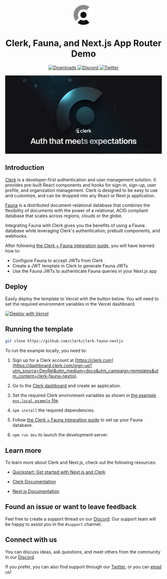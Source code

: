 <p align="center">
  <a href="https://clerk.com?utm_source=github&utm_medium=clerk_docs" target="_blank" rel="noopener noreferrer">
    <picture>
      <source media="(prefers-color-scheme: dark)" srcset="./public/light-logo.png">
      <img alt="Clerk Logo for light background" src="./public/dark-logo.png" height="64">
    </picture>
  </a>
  <br />
</p>
<div align="center">
  <h1>
    Clerk, Fauna, and Next.js App Router Demo
  </h1>  
  <a href="https://www.npmjs.com/package/@clerk/clerk-js">
    <img alt="Downloads" src="https://img.shields.io/npm/dm/@clerk/clerk-js" />
  </a>
  <a href="https://discord.com/invite/b5rXHjAg7A">
    <img alt="Discord" src="https://img.shields.io/discord/856971667393609759?color=7389D8&label&logo=discord&logoColor=ffffff" />
  </a>
  <a href="https://twitter.com/clerkdev">
    <img alt="Twitter" src="https://img.shields.io/twitter/url.svg?label=%40clerkdev&style=social&url=https%3A%2F%2Ftwitter.com%2Fclerkdev" />
  </a> 
  <br />
  <br />
  <img alt="Clerk Hero Image" src="./public/hero.png">
</div>

## Introduction

[Clerk](https://clerk.com/) is a developer-first authentication and user management solution. It provides pre-built React components and hooks for sign-in, sign-up, user profile, and organization management. Clerk is designed to be easy to use and customize, and can be dropped into any React or Next.js application.

[Fauna](https://fauna.com/) is a distributed document-relational database that combines the flexibility of documents with the power of a relational, ACID compliant database that scales across regions, clouds or the globe.

Integrating Fauna with Clerk gives you the benefits of using a Fauna database while leveraging Clerk's authentication, prebuilt components, and webhooks.

After following [the Clerk + Fauna integration guide](https://clerk.com/docs/integrations/databases/fauna), you will have learned how to:
  - Configure Fauna to accept JWTs from Clerk
  - Create a JWT template in Clerk to generate Fauna JWTs
  - Use the Fauna JWTs to authenticate Fauna queries in your Next.js app

## Deploy

Easily deploy the template to Vercel with the button below. You will need to set the required environment variables in the Vercel dashboard.

[![Deploy with Vercel](https://vercel.com/button)](https://vercel.com/new/clone?repository-url=https%3A%2F%2Fgithub.com%2Fclerk%2Fclerk-fauna-nextjs&env=NEXT_PUBLIC_CLERK_PUBLISHABLE_KEY,CLERK_SECRET_KEY,NEXT_PUBLIC_CLERK_FRONTEND_API_URL,NEXT_PUBLIC_CLERK_JWKS_URL&envDescription=Clerk%20API%20keys&envLink=https%3A%2F%2Fclerk.com%2Fdocs%2Fdatabases%2Fintegrations%2Ffauna&redirect-url=https%3A%2F%2Fclerk.com%2Fdocs%2Fdatabases%2Fintegrations%2Ffauna)

## Running the template

```bash
git clone https://github.com/clerk/clerk-fauna-nextjs
```

To run the example locally, you need to:

1. Sign up for a Clerk account at [https://clerk.com](https://dashboard.clerk.com/sign-up?utm_source=DevRel&utm_medium=docs&utm_campaign=templates&utm_content=clerk-fauna-nextjs).

2. Go to the [Clerk dashboard](https://dashboard.clerk.com?utm_source=DevRel&utm_medium=docs&utm_campaign=templates&utm_content=clerk-fauna-nextjs) and create an application.

3. Set the required Clerk environment variables as shown in [the example `env.local.example` file](./.env.local.example).

4. `npm install` the required dependencies.

5. Follow [the Clerk + Fauna integration guide](https://clerk.com/docs/integrations/databases/fauna) to set up your Fauna database.

6. `npm run dev` to launch the development server.

## Learn more

To learn more about Clerk and Next.js, check out the following resources:

- [Quickstart: Get started with Next.js and Clerk](https://clerk.com/docs/quickstarts/nextjs?utm_source=DevRel&utm_medium=docs&utm_campaign=templates&utm_content=clerk-fauna-nextjs)

- [Clerk Documentation](https://clerk.com/docs?utm_source=DevRel&utm_medium=docs&utm_campaign=templates&utm_content=clerk-fauna-nextjs)
- [Next.js Documentation](https://nextjs.org/docs)

## Found an issue or want to leave feedback

Feel free to create a support thread on our [Discord](https://clerk.com/discord). Our support team will be happy to assist you in the `#support` channel.

## Connect with us

You can discuss ideas, ask questions, and meet others from the community in our [Discord](https://discord.com/invite/b5rXHjAg7A).

If you prefer, you can also find support through our [Twitter](https://twitter.com/ClerkDev), or you can [email](mailto:support@clerk.dev) us!
